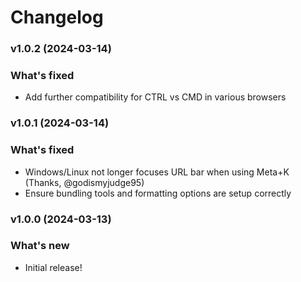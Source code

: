 # Changelog

### v1.0.2 (2024-03-14)

### What's fixed
* Add further compatibility for CTRL vs CMD in various browsers

### v1.0.1 (2024-03-14)

### What's fixed
* Windows/Linux not longer focuses URL bar when using Meta+K (Thanks, @godismyjudge95)
* Ensure bundling tools and formatting options are setup correctly

### v1.0.0 (2024-03-13)

### What's new
* Initial release!
